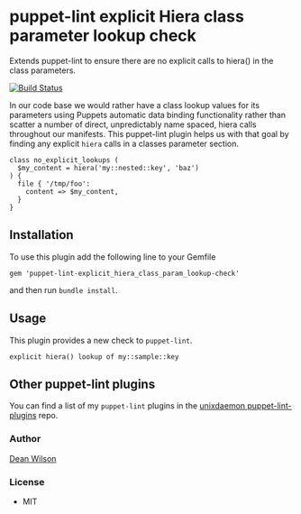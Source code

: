 # puppet-lint explicit Hiera class parameter lookup check

Extends puppet-lint to ensure there are no explicit calls to hiera()
in the class parameters.

[![Build Status](https://travis-ci.org/deanwilson/puppet-lint-explicit_hiera_class_param_lookup-check.svg?branch=master)](https://travis-ci.org/deanwilson/puppet-lint-explicit_hiera_class_param_lookup-check)

In our code base we would rather have a class lookup values for its
parameters using Puppets automatic data binding functionality rather than
scatter a number of direct, unpredictably name spaced, hiera calls
throughout our manifests. This puppet-lint plugin helps us with that goal by
finding any explicit `hiera` calls in a classes parameter section.

    class no_explicit_lookups (
      $my_content = hiera('my::nested::key', 'baz')
    ) {
      file { '/tmp/foo':
        content => $my_content,
      }
    }

## Installation

To use this plugin add the following line to your Gemfile

    gem 'puppet-lint-explicit_hiera_class_param_lookup-check'

and then run `bundle install`.

## Usage

This plugin provides a new check to `puppet-lint`.

    explicit hiera() lookup of my::sample::key

## Other puppet-lint plugins

You can find a list of my `puppet-lint` plugins in the
[unixdaemon puppet-lint-plugins](https://github.com/deanwilson/unixdaemon-puppet-lint-plugins) repo.

### Author

[Dean Wilson](http://www.unixdaemon.net)

### License

 * MIT
